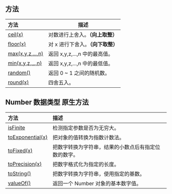 ## 方法

| 方法                                                            | 描述                              |
| :-------------------------------------------------------------- | --------------------------------- |
| [ceil(x)](https://www.runoob.com/jsref/jsref-ceil.html)         | 对数进行上舍入。**（向上取整）**  |
| [floor(x)](https://www.runoob.com/jsref/jsref-floor.html)       | 对 x 进行下舍入。**（向下取整）** |
| [max(x,y,z,...,n)](https://www.runoob.com/jsref/jsref-max.html) | 返回 x,y,z,...,n 中的最高值。     |
| [min(x,y,z,...,n)](https://www.runoob.com/jsref/jsref-min.html) | 返回 x,y,z,...,n 中的最低值。     |
| [random()](https://www.runoob.com/jsref/jsref-random.html)      | 返回 0 ~ 1 之间的随机数。         |
| [round(x)](https://www.runoob.com/jsref/jsref-round.html)       | 四舍五入。                        |

## Number 数据类型 原生方法

| 方法                                                                      | 描述                                                 |
| :------------------------------------------------------------------------ | :--------------------------------------------------- |
| [isFinite](https://www.runoob.com/jsref/jsref-isfinite-number.html)       | 检测指定参数是否为无穷大。                           |
| [toExponential(x)](https://www.runoob.com/jsref/jsref-toexponential.html) | 把对象的值转换为指数计数法。                         |
| [toFixed(x)](https://www.runoob.com/jsref/jsref-tofixed.html)             | 把数字转换为字符串，结果的小数点后有指定位数的数字。 |
| [toPrecision(x)](https://www.runoob.com/jsref/jsref-toprecision.html)     | 把数字格式化为指定的长度。                           |
| [toString()](https://www.runoob.com/jsref/jsref-tostring-number.html)     | 把数字转换为字符串，使用指定的基数。                 |
| [valueOf()](https://www.runoob.com/jsref/jsref-valueof-number.html)       | 返回一个 Number 对象的基本数字值。                   |
